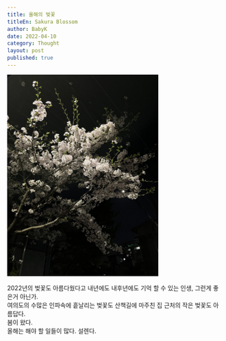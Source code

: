 ```yaml
---
title: 올해의 벚꽃
titleEn: Sakura Blossom
author: BabyK
date: 2022-04-10
category: Thought
layout: post
published: true
---
```


<img src="/img/2022-04-11-thought_SakuraBlossom_Img1.png" style="width:70%;height:70%">
<br>

2022년의 벚꽃도 아름다웠다고 내년에도 내후년에도 기억 할 수 있는 인생, 그런게 좋은거 아닌가.  
여의도의 수많은 인파속에 흩날리는 벚꽃도 산책길에 마주친 집 근처의 작은 벚꽃도 아름답다.  
봄이 왔다.  
올해는 해야 할 일들이 많다. 설렌다.

